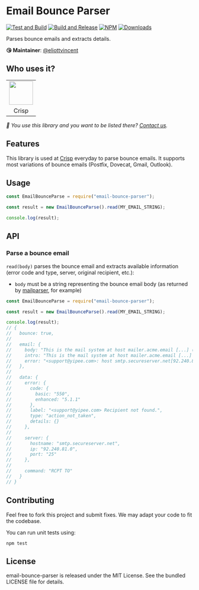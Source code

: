# Email Bounce Parser

[![Test and Build](https://github.com/crisp-oss/email-bounce-parser/workflows/Test%20and%20Build/badge.svg?branch=master)](https://github.com/crisp-oss/email-bounce-parser/actions?query=workflow%3A%22Test+and+Build%22) [![Build and Release](https://github.com/crisp-oss/email-bounce-parser/workflows/Build%20and%20Release/badge.svg)](https://github.com/crisp-oss/email-bounce-parser/actions?query=workflow%3A%22Build+and+Release%22) [![NPM](https://img.shields.io/npm/v/email-bounce-parser.svg)](https://www.npmjs.com/package/email-bounce-parser) [![Downloads](https://img.shields.io/npm/dt/email-bounce-parser.svg)](https://www.npmjs.com/package/email-bounce-parser)

Parses bounce emails and extracts details.

**😘 Maintainer**: [@eliottvincent](https://github.com/eliottvincent)

## Who uses it?

<table>
<tr>
<td align="center"><a href="https://crisp.chat/"><img src="https://crisp.chat/favicon-256x256.png" height="64" /></a></td>
</tr>
<tr>
<td align="center">Crisp</td>
</tr>
</table>

_👋 You use this library and you want to be listed there? [Contact us](https://crisp.chat/)._

## Features

This library is used at [Crisp](https://crisp.chat/) everyday to parse bounce emails.
It supports most variations of bounce emails (Postfix, Dovecat, Gmail, Outlook).

## Usage

```js
const EmailBounceParse = require("email-bounce-parser");

const result = new EmailBounceParse().read(MY_EMAIL_STRING);

console.log(result);
```

## API

### Parse a bounce email

`read(body)` parses the bounce email and extracts available information (error code and type, server, original recipient, etc.):
* `body` must be a string representing the bounce email body (as returned by [mailparser](https://github.com/nodemailer/mailparser), for example)

```js
const EmailBounceParse = require("email-bounce-parser");

const result = new EmailBounceParse().read(MY_EMAIL_STRING);

console.log(result);
// {
//   bounce: true,
//
//   email: {
//     body: "This is the mail system at host mailer.acme.email [...] (in reply to RCPT TO command)",
//     intro: "This is the mail system at host mailer.acme.email [...] The mail system",
//     error: "<support@yipee.com>: host smtp.secureserver.net[92.240.81.0] said: [...] (in reply to RCPT TO command)"
//   },
//
//   data: {
//     error: {
//       code: {
//         basic: "550",
//         enhanced: "5.1.1"
//       },
//       label: "<support@yipee.com> Recipient not found.",
//       type: "action_not_taken",
//       details: {}
//     },
//
//     server: {
//       hostname: "smtp.secureserver.net",
//       ip: "92.240.81.0",
//       port: "25"
//     },
//
//     command: "RCPT TO"
//   }
// }
```

## Contributing

Feel free to fork this project and submit fixes. We may adapt your code to fit the codebase.

You can run unit tests using:

```
npm test
```

## License

email-bounce-parser is released under the MIT License. See the bundled LICENSE file for details.

